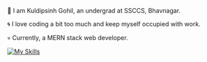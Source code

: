 :information_desk_person:  I am Kuldipsinh Gohil, an undergrad at SSCCS, Bhavnagar.

:cyclone:  I love coding a bit too much and keep myself occupied with work.

:skull:  Currently, a MERN stack web developer.

[![My Skills](https://skills.thijs.gg/icons?i=java,js,mysql,nextjs,react,tailwind,ts,,nodejs,figma&theme=light)](https://skills.thijs.gg)
